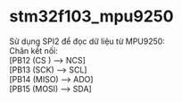 # stm32f103_mpu9250
Sử dụng SPI2 để đọc dữ liệu từ MPU9250:  
Chân kết nối:  
[PB12 (CS ) --> NCS]  
[PB13 (SCK) --> SCL]  
[PB14 (MISO) --> ADO]  
[PB15 (MOSI) --> SDA]  
